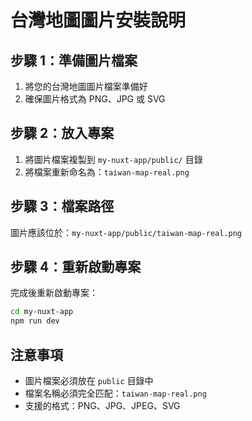 # 台灣地圖圖片安裝說明

## 步驟 1：準備圖片檔案
1. 將您的台灣地圖圖片檔案準備好
2. 確保圖片格式為 PNG、JPG 或 SVG

## 步驟 2：放入專案
1. 將圖片檔案複製到 `my-nuxt-app/public/` 目錄
2. 將檔案重新命名為：`taiwan-map-real.png`

## 步驟 3：檔案路徑
圖片應該位於：`my-nuxt-app/public/taiwan-map-real.png`

## 步驟 4：重新啟動專案
完成後重新啟動專案：
```bash
cd my-nuxt-app
npm run dev
```

## 注意事項
- 圖片檔案必須放在 `public` 目錄中
- 檔案名稱必須完全匹配：`taiwan-map-real.png`
- 支援的格式：PNG、JPG、JPEG、SVG

